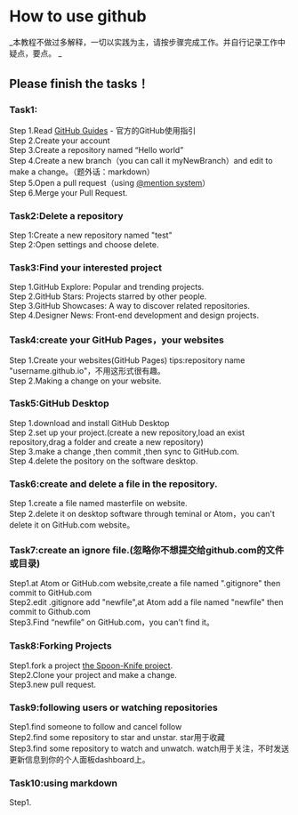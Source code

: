 # **How to use github** #
_本教程不做过多解释，一切以实践为主，请按步骤完成工作。并自行记录工作中疑点，要点。 _

## **Please finish the tasks！** ##

### Task1: ###

Step 1.Read [GitHub Guides](https://guides.github.com/) - 官方的GitHub使用指引<br />
Step 2.Create your account<br />
Step 3.Create a repository named “Hello world”<br />
Step 4.Create a new branch（you can call it myNewBranch）and edit to make a change。（题外话：markdown）<br />
Step 5.Open a pull request（using [@mention system](https://help.github.com/articles/about-writing-and-formatting-on-github/#text-formatting-toolbar)）<br />
Step 6.Merge your Pull Request.<br />

### Task2:Delete a repository ###

Step 1:Create a new repository named "test"<br />
Step 2:Open settings and choose delete.<br />

### Task3:Find your interested project<br /> ###
Step 1.GitHub Explore: Popular and trending projects.<br />
Step 2.GitHub Stars: Projects starred by other people.<br />
Step 3.GitHub Showcases: A way to discover related repositories.<br />
Step 4.Designer News: Front-end development and design projects.<br />

### Task4:create your GitHub Pages，your websites<br /> ###
Step 1.Create your websites(GitHub Pages) tips:repository name "username.github.io"，不用这形式很有趣。<br />
Step 2.Making a change on your website.<br />

### Task5:GitHub Desktop<br /> ###
Step 1.download and install GitHub Desktop<br />
Step 2.set up your project.(create a new repository,load an exist repository,drag a folder and create a new repository)<br />
Step 3.make a change ,then commit ,then sync to GitHub.com.<br />
Step 4.delete the pository on the software desktop.<br />

### Task6:create and delete a file in the repository.<br /> ###
Step 1.create a file named masterfile on website.<br />
Step 2.delete it on desktop software through teminal or Atom，you can't delete it on GitHub.com website。<br />

### Task7:create an ignore file.(忽略你不想提交给github.com的文件或目录)<br /> ###
Step1.at Atom or GitHub.com website,create a file named ".gitignore" then commit to GitHub.com<br />
Step2.edit .gitignore add "newfile",at Atom add a file named "newfile" then commit to Github.com<br />
Step3.Find “newfile” on GitHub.com，you can't find it。<br />

### Task8:Forking Projects<br /> ###
Step1.fork a project [the Spoon-Knife project](https://github.com/yujinctc/Spoon-Knife).<br />
Step2.Clone your project and make a change.<br />
Step3.new pull request.<br />

### Task9:following users or watching repositories<br /> ###
Step1.find someone to follow and cancel follow<br />
Step2.find some repository to star and unstar. star用于收藏<br />
Step3.find some repository to watch and unwatch. watch用于关注，不时发送更新信息到你的个人面板dashboard上。<br />

### Task10:using markdown <br /> ###
Step1.
